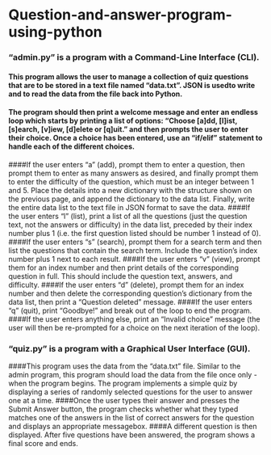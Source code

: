 # Question-and-answer-program-using-python

### “admin.py” is a program with a Command-Line Interface (CLI).
#### This program allows the user to manage a collection of quiz questions that are to be stored in a text file named “data.txt”.  JSON is usedto write and to read the data from the file back into Python.
#### The program should then print a welcome message and enter an endless loop which starts by printing a list of options: “Choose [a]dd, [l]ist, [s]earch, [v]iew, [d]elete or [q]uit.” and then prompts the user to enter their choice. Once a choice has been entered, use an “if/elif” statement to handle each of the different choices.
####If the user enters “a” (add), prompt them to enter a question, then prompt them to enter as many answers as desired, and finally prompt them to enter the difficulty of the question, which must be an integer between 1 and 5. Place the details into a new dictionary with the structure shown on the previous page, and append the dictionary to the data list. Finally, write the entire data list to the text file in JSON format to save the data.
####If the user enters “l” (list), print a list of all the questions (just the question text, not the answers or difficulty) in the data list, preceded by their index number plus 1 (i.e. the first question listed should be number 1 instead of 0).
####If the user enters “s” (search), prompt them for a search term and then list the questions that contain the search term. Include the question’s index number plus 1 next to each result.
####If the user enters “v” (view), prompt them for an index number and then print details of the corresponding question in full. This should include the question text, answers, and difficulty.
####If the user enters “d” (delete), prompt them for an index number and then delete the corresponding question’s dictionary from the data list, then print a “Question deleted” message.
####If the user enters “q” (quit), print “Goodbye!” and break out of the loop to end the program.
####If the user enters anything else, print an “Invalid choice” message (the user will then be re-prompted for a choice on the next iteration of the loop).

### “quiz.py” is a program with a Graphical User Interface (GUI).
####This program uses the data from the “data.txt” file. Similar to the admin program, this program should load the data from the file once only - when the program begins. The program implements a simple quiz by displaying a series of randomly selected questions for the user to answer one at a time.
####Once the user types their answer and presses the Submit Answer button, the program checks whether what they typed matches one of the answers in the list of correct answers for the question and displays an appropriate messagebox.
####A different question is then displayed. After five questions have been answered, the program shows a final score and ends.
